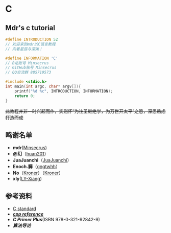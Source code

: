# C

## Mdr's c tutorial

```c
#define INTRODUCTION 52
// 欢迎来到mdr的C语言教程
// 向着星辰与深渊！

#define INFORMATION 'C'
// B站账号 Minsecrus
// GitHub账号 Minsecrus
// QQ交流群 885719573

#include <stdio.h>
int main(int argc, char* argv[]){
    printf("%d %c", INTRODUCTION, INFORMATION);
    return 0;
}
```

~~此教程并非一时兴起而作，实则怀“为往圣继绝学，为万世开太平”之愿，深思熟虑打造而成~~

## 鸣谢名单
+ **mdr**([Minsecrus](https://github.com/Minsecrus))
+ **@幻**（[huan201](https://github.com/huan201)）
+ **JuaJuanchi**（[JuaJuanchi](https://github.com/Jua-Juanchi)）
+ **Enoch.驊**（[gngtwhh](https://github.com/gngtwhh)）
+ **No**（[Kroner](https://www.cnblogs.com/Kroner)）（[Kroner](https://github.com/Kroner)）
+ **xly**([LY-Xiang](https://github.com/LY-Xiang))

## 参考资料

+ [C standard](https://open-std.org/JTC1/SC22/WG14/)
+ [***cpp reference***](https://zh.cppreference.com/w/c/language)
+ ***C Primer Plus***(ISBN 978-0-321-92842-9)
+ ***算法导论***
